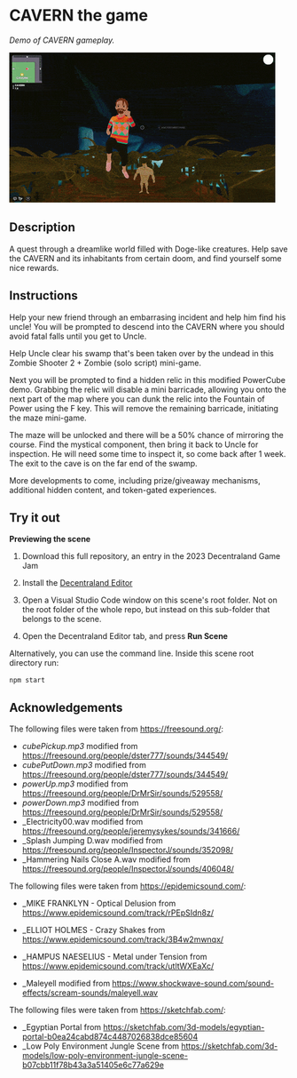 # CAVERN the game

_Demo of CAVERN gameplay._

<img src="/screenshots/cavern-game.gif">

## Description

A quest through a dreamlike world filled with Doge-like creatures. Help save the CAVERN and its inhabitants from certain doom, and find yourself some nice rewards.

## Instructions

Help your new friend through an embarrasing incident and help him find his uncle! You will be prompted to descend into the CAVERN where you should avoid fatal falls until you get to Uncle.

Help Uncle clear his swamp that's been taken over by the undead in this Zombie Shooter 2 + Zombie (solo script) mini-game.

Next you will be prompted to find a hidden relic in this modified PowerCube demo. Grabbing the relic will disable a mini barricade, allowing you onto the next part of the map where you can dunk the relic into the Fountain of Power using the F key. This will remove the remaining barricade, initiating the maze mini-game.

The maze will be unlocked and there will be a 50% chance of mirroring the course. Find the mystical component, then bring it back to Uncle for inspection. He will need some time to inspect it, so come back after 1 week. The exit to the cave is on the far end of the swamp.

More developments to come, including prize/giveaway mechanisms, additional hidden content, and token-gated experiences.

## Try it out

**Previewing the scene**

1. Download this full repository, an entry in the 2023 Decentraland Game Jam

2. Install the [Decentraland Editor](https://docs.decentraland.org/creator/development-guide/sdk7/editor/)

3. Open a Visual Studio Code window on this scene's root folder. Not on the root folder of the whole repo, but instead on this sub-folder that belongs to the scene.

4. Open the Decentraland Editor tab, and press **Run Scene**

Alternatively, you can use the command line. Inside this scene root directory run:

```
npm start
```

## Acknowledgements

The following files were taken from https://freesound.org/:

- _cubePickup.mp3_ modified from https://freesound.org/people/dster777/sounds/344549/
- _cubePutDown.mp3_ modified from https://freesound.org/people/dster777/sounds/344549/
- _powerUp.mp3_ modified from https://freesound.org/people/DrMrSir/sounds/529558/
- _powerDown.mp3_ modified from https://freesound.org/people/DrMrSir/sounds/529558/
- _Electricity00.wav modified from https://freesound.org/people/jeremysykes/sounds/341666/
- _Splash Jumping D.wav modified from https://freesound.org/people/InspectorJ/sounds/352098/
- _Hammering Nails Close A.wav modified from https://freesound.org/people/InspectorJ/sounds/406048/

The following files were taken from https://epidemicsound.com/:
- _MIKE FRANKLYN - Optical Delusion from https://www.epidemicsound.com/track/rPEpSIdn8z/
- _ELLIOT HOLMES - Crazy Shakes from https://www.epidemicsound.com/track/3B4w2mwnqx/
- _HAMPUS NAESELIUS - Metal under Tension from https://www.epidemicsound.com/track/utltWXEaXc/

- _Maleyell modified from https://www.shockwave-sound.com/sound-effects/scream-sounds/maleyell.wav

The following files were taken from https://sketchfab.com/:

- _Egyptian Portal from https://sketchfab.com/3d-models/egyptian-portal-b0ea24cabd874c4487026838dce85604
- _Low Poly Environment Jungle Scene from https://sketchfab.com/3d-models/low-poly-environment-jungle-scene-b07cbb11f78b43a3a51405e6c77a629e


